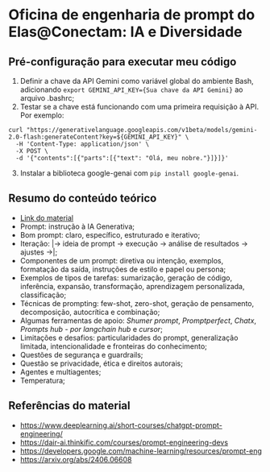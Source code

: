 # Oficina de engenharia de prompt do Elas@Conectam: IA e Diversidade
## Pré-configuração para executar meu código
1. Definir a chave da API Gemini como variável global do ambiente Bash, adicionando `export GEMINI_API_KEY={Sua chave da API Gemini}` ao arquivo .bashrc;
2. Testar se a chave está funcionando com uma primeira requisição à API. Por exemplo:
```
curl "https://generativelanguage.googleapis.com/v1beta/models/gemini-2.0-flash:generateContent?key=${GEMINI_API_KEY}" \
  -H 'Content-Type: application/json' \
  -X POST \
  -d '{"contents":[{"parts":[{"text": "Olá, meu nobre."}]}]}'
```
3. Instalar a biblioteca google-genai com `pip install google-genai`.

## Resumo do conteúdo teórico
- [Link do material](https://drive.google.com/file/d/11dpJJisKI0unFcJ9SZMBLjSHGKvag3Vn/view?pli=1)
- Prompt: instrução à IA Generativa;
- Bom prompt: claro, específico, estruturado e iterativo;
- Iteração: |-> ideia de prompt -> execução -> análise de resultados -> ajustes ->|;
- Componentes de um prompt: diretiva ou intenção, exemplos, formatação da saída, instruções de estilo e papel ou persona;
- Exemplos de tipos de tarefas: sumarização, geração de código, inferência, expansão, transformação, aprendizagem personalizada, classificação;
- Técnicas de prompting: few-shot, zero-shot, geração de pensamento, decomposição, autocrítica e combinação;
- Algumas ferramentas de apoio: *Shumer prompt*, *Promptperfect*, *Chatx*, *Prompts hub - por langchain hub* e *cursor*;
- Limitações e desafios: particularidades do prompt, generalização limitada, intencionalidade e fronteiras do conhecimento;
- Questões de segurança e guardrails;
- Questão se privacidade, ética e direitos autorais;
- Agentes e multiagentes;
- Temperatura;

## Referências do material
- https://www.deeplearning.ai/short-courses/chatgpt-prompt-engineering/
- https://dair-ai.thinkific.com/courses/prompt-engineering-devs
- https://developers.google.com/machine-learning/resources/prompt-eng
- https://arxiv.org/abs/2406.06608
